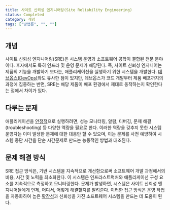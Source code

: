 ```yaml
---
title: 사이트 신뢰성 엔지니어링(Site Reliability Engineering)
status: Completed
category: 개념
tags: ["방법론", "", ""]
---
```


## 개념

사이트 신뢰성 엔지니어링(SRE)은 시스템 운영과 소프트웨어 공학이 결합된 전문 분야이다.
후자에서도 특히 인프라 및 운영 문제가 해당된다.
즉, 사이트 신뢰성 엔지니어는 제품의 기능을 개발하기 보다는, 애플리케이션을 실행하기 위한 시스템을 개발한다.
[데브옵스(DevOps)](/ko/devops/)와도 유사한 점이 있지만, 데브옵스가 코드 개발부터 제품 배포까지의 과정에 집중하는 반면,
SRE는 해당 제품이 배포 환경에서 제대로 동작하는지 확인한다는 점에서 차이가 있다.

## 다루는 문제

애플리케이션을 [안정적](/reliability/)으로 실행하려면, 성능 모니터링, 알람,
디버깅, 문제 해결(troubleshooting) 등 다양한 역량을 필요로 한다. 
이러한 역량을 갖추지 못한 시스템 운영자는 이미 발생한 문제에 대한 대응만 할 수 있으며,
이는 문제를 사전 예방하여 시스템 중단 시간을 단순 시간문제로 만드는 능동적인 방법과 대조된다.

## 문제 해결 방식

SRE 접근 방식은, 기반 시스템을 지속적으로 개선함으로써
소프트웨어 개발 과정에서의 비용, 시간 및 노력을 최소화한다.
이 시스템은 인프라스트럭처와 애플리케이션 구성 요소를 지속적으로 측정하고 모니터링한다. 
문제가 발생하면, 시스템은 사이트 신뢰성 엔지니어들에게 언제, 어디서, 어떻게 해결할지를 알려준다.
이러한 접근 방식은 운영 작업을 자동화하여 높은 [확장성](/ko/scalability)과 신뢰성을 가진 소프트웨어 시스템을 만드는 데 도움이 된다.
